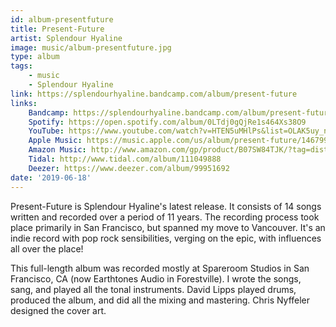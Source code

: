 ```yaml
---
id: album-presentfuture
title: Present-Future
artist: Splendour Hyaline
image: music/album-presentfuture.jpg
type: album
tags:
    - music
    - Splendour Hyaline
link: https://splendourhyaline.bandcamp.com/album/present-future
links:
    Bandcamp: https://splendourhyaline.bandcamp.com/album/present-future
    Spotify: https://open.spotify.com/album/0LTdj0gQjRe1s464Xs38O9
    YouTube: https://www.youtube.com/watch?v=HTEN5uMHlPs&list=OLAK5uy_nju8BCWu_Okoo40HahEf6lt2KtDzg01o8
    Apple Music: https://music.apple.com/us/album/present-future/1467997226
    Amazon Music: http://www.amazon.com/gp/product/B07SW84TJK/?tag=distrokid06-20
    Tidal: http://www.tidal.com/album/111049888
    Deezer: https://www.deezer.com/album/99951692
date: '2019-06-18'
---
```


Present-Future is Splendour Hyaline's latest release. It consists of 14 songs written and recorded
over a period of 11 years. The recording process took place primarily in San Francisco, but spanned
my move to Vancouver. It's an indie record with pop rock sensibilities, verging on the epic, with
influences all over the place!

This full-length album was recorded mostly at Spareroom Studios in San Francisco, CA (now
Earthtones Audio in Forestville). I wrote the songs, sang, and played all the tonal instruments.
David Lipps played drums, produced the album, and did all the mixing and mastering. Chris Nyffeler
designed the cover art.

<!--
Full track listing:

1.  Hello
2.  When There Was Still Code to Write
3.  Sunlight
4.  Tortoise and the Hare
5.  Ivy on Stone
6.  When I Leave My Hiding Place
7.  When Love Leaves Its Hiding Place
8.  Present-Future
9.  At Least for Now
10.  Ghost in the Machine
11.  Sunday
12.  Regress as Progress
13.  Planned Obsolescence
14.  One Step
-->
